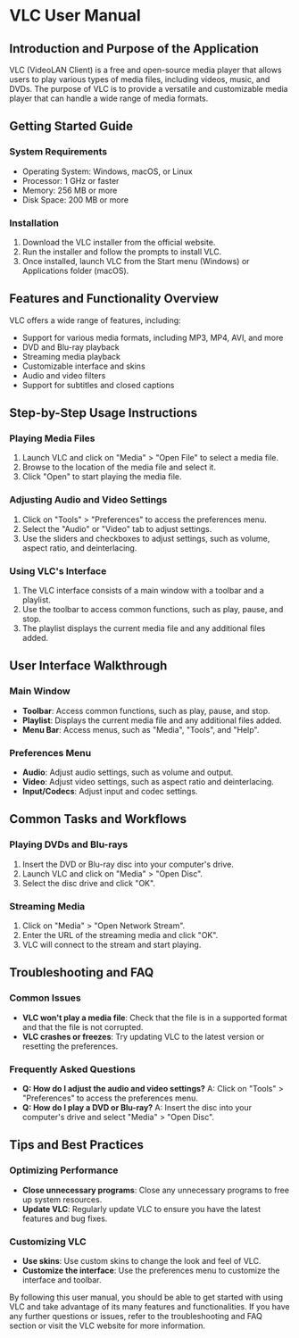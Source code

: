**VLC User Manual**
======================

**Introduction and Purpose of the Application**
--------------------------------------------

VLC (VideoLAN Client) is a free and open-source media player that allows users to play various types of media files, including videos, music, and DVDs. The purpose of VLC is to provide a versatile and customizable media player that can handle a wide range of media formats.

**Getting Started Guide**
-------------------------

### System Requirements

* Operating System: Windows, macOS, or Linux
* Processor: 1 GHz or faster
* Memory: 256 MB or more
* Disk Space: 200 MB or more

### Installation

1. Download the VLC installer from the official website.
2. Run the installer and follow the prompts to install VLC.
3. Once installed, launch VLC from the Start menu (Windows) or Applications folder (macOS).

**Features and Functionality Overview**
--------------------------------------

VLC offers a wide range of features, including:

* Support for various media formats, including MP3, MP4, AVI, and more
* DVD and Blu-ray playback
* Streaming media playback
* Customizable interface and skins
* Audio and video filters
* Support for subtitles and closed captions

**Step-by-Step Usage Instructions**
----------------------------------

### Playing Media Files

1. Launch VLC and click on "Media" > "Open File" to select a media file.
2. Browse to the location of the media file and select it.
3. Click "Open" to start playing the media file.

### Adjusting Audio and Video Settings

1. Click on "Tools" > "Preferences" to access the preferences menu.
2. Select the "Audio" or "Video" tab to adjust settings.
3. Use the sliders and checkboxes to adjust settings, such as volume, aspect ratio, and deinterlacing.

### Using VLC's Interface

1. The VLC interface consists of a main window with a toolbar and a playlist.
2. Use the toolbar to access common functions, such as play, pause, and stop.
3. The playlist displays the current media file and any additional files added.

**User Interface Walkthrough**
-----------------------------

### Main Window

* **Toolbar**: Access common functions, such as play, pause, and stop.
* **Playlist**: Displays the current media file and any additional files added.
* **Menu Bar**: Access menus, such as "Media", "Tools", and "Help".

### Preferences Menu

* **Audio**: Adjust audio settings, such as volume and output.
* **Video**: Adjust video settings, such as aspect ratio and deinterlacing.
* **Input/Codecs**: Adjust input and codec settings.

**Common Tasks and Workflows**
-------------------------------

### Playing DVDs and Blu-rays

1. Insert the DVD or Blu-ray disc into your computer's drive.
2. Launch VLC and click on "Media" > "Open Disc".
3. Select the disc drive and click "OK".

### Streaming Media

1. Click on "Media" > "Open Network Stream".
2. Enter the URL of the streaming media and click "OK".
3. VLC will connect to the stream and start playing.

**Troubleshooting and FAQ**
---------------------------

### Common Issues

* **VLC won't play a media file**: Check that the file is in a supported format and that the file is not corrupted.
* **VLC crashes or freezes**: Try updating VLC to the latest version or resetting the preferences.

### Frequently Asked Questions

* **Q: How do I adjust the audio and video settings?**
A: Click on "Tools" > "Preferences" to access the preferences menu.
* **Q: How do I play a DVD or Blu-ray?**
A: Insert the disc into your computer's drive and select "Media" > "Open Disc".

**Tips and Best Practices**
---------------------------

### Optimizing Performance

* **Close unnecessary programs**: Close any unnecessary programs to free up system resources.
* **Update VLC**: Regularly update VLC to ensure you have the latest features and bug fixes.

### Customizing VLC

* **Use skins**: Use custom skins to change the look and feel of VLC.
* **Customize the interface**: Use the preferences menu to customize the interface and toolbar.

By following this user manual, you should be able to get started with using VLC and take advantage of its many features and functionalities. If you have any further questions or issues, refer to the troubleshooting and FAQ section or visit the VLC website for more information.